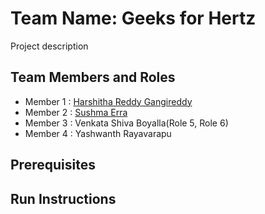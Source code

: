 # Team Name: Geeks for Hertz

Project description 

## Team Members and Roles

* Member 1 : [Harshitha Reddy Gangireddy](https://github.com/harshitha2909/CIS641-HW2-Gangireddy)
* Member 2 : [Sushma Erra](https://github.com/sushmaerra12/CIS641-HW2-ERRA/blob/main/README.md)
* Member 3 : Venkata Shiva Boyalla(Role 5, Role 6)
* Member 4 : Yashwanth Rayavarapu

## Prerequisites

## Run Instructions
